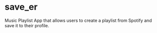 # save_er
Music Playlist App that allows users to create a playlist from Spotify and save it to their profile.
